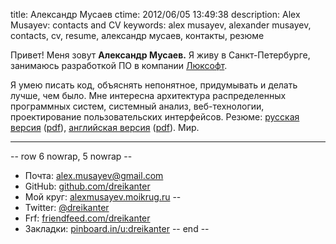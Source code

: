 title: Александр Мусаев
ctime: 2012/06/05 13:49:38
description: Alex Musayev: contacts and CV
keywords: alex musayev, alexander musayev, contacts, cv, resume, александр мусаев, контакты, резюме

Привет! Меня зовут **Александр Мусаев.** Я живу в Санкт-Петербурге, занимаюсь разработкой ПО в компании [Люксофт](http://luxoft.com).

Я умею писать код, объяснять непонятное, придумывать и делать лучше, чем было. Мне интересна архитектура распределенных программных систем, системный анализ, веб-технологии, проектирование пользовательских интерфейсов. Резюме: [русская версия](/cv-ru.html) ([pdf](/alexm-cv-ru.pdf)), [английская версия](/cv-en.html) ([pdf](/alexm-cv-en.pdf)). Мир.

---

-- row 6 nowrap, 5 nowrap --
* Почта: [alex.musayev@gmail.com](mailto:alex.musayev@gmail.com)
* GitHub: [github.com/dreikanter](https://github.com/dreikanter)
* Мой круг: [alexmusayev.moikrug.ru](http://alexmusayev.moikrug.ru)
--
* Twitter: [@dreikanter](http://twitter.com/dreikanter)
* Frf: [friendfeed.com/dreikanter](http://friendfeed.com/dreikanter)
* Закладки: [pinboard.in/u:dreikanter](http://pinboard.in/u:dreikanter)
-- end --
